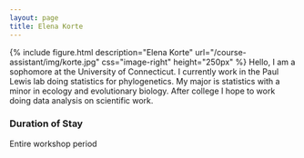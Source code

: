 ```yaml
---
layout: page
title: Elena Korte
---
```

{% include figure.html description="Elena Korte" url="/course-assistant/img/korte.jpg" css="image-right" height="250px" %}
Hello, I am a sophomore at the University of Connecticut. I currently work in the Paul Lewis lab doing statistics for phylogenetics. My major is statistics with a minor in ecology and evolutionary biology. After college I hope to work doing data analysis on scientific work.

### Duration of Stay

Entire workshop period

